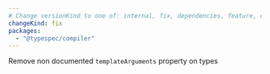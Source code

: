 ```yaml
---
# Change versionKind to one of: internal, fix, dependencies, feature, deprecation, breaking
changeKind: fix
packages:
  - "@typespec/compiler"
---
```


Remove non documented `templateArguments` property on types
